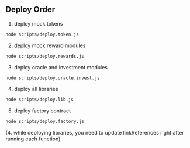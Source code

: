 ## Deploy Order

1. deploy mock tokens
```sh
node scripts/deploy.token.js
```
2. deploy mock reward modules
```sh
node scripts/deploy.rewards.js
```
3. deploy oracle and investment modules
```sh
node scripts/deploy.oracle.invest.js
```
4. deploy all libraries
```sh
node scripts/deploy.lib.js
```
5. deploy factory contract
```sh
node scripts/deploy.factory.js
```
(4. while deploying libraries, you need to update linkReferences right after running each function)